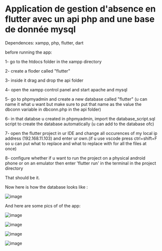 # Application de gestion d'absence en flutter avec un api php and une base de donnée mysql

Dependences:
xampp, php, flutter, dart 

before running the app:

1- go to the htdocs folder in the xampp directory

2- create a floder called "flutter"

3- inside it drag and drop the api folder

4- open the xampp control panel and start apache and mysql

5- go to phpmyadmin and create a new database called "flutter" (u can name it what u want but make sure to put that name as the value the dbconn variable in dbconn.php in the api folder)

6- in that databse u created in phpmyadmin, import the database_script.sql script to create the database automatically (u can add to the database ofc)

7- open the flutter project in ur IDE and change all occurences of my local ip address (192.168.11.103) and enter ur own.(if u use vscode press ctrl+shift+F so u can put what to replace and what to replace with for all the files at once)

8- configure whether if u want to run the project on a physical android phone or on an emulator then enter 'flutter run' in the terminal in the project directory

That should be it.

  
Now here is how the database looks like :

![image](https://github.com/SIMO-007/Application-mobile-de-gestion-d-absence/assets/105717626/0f9a70c8-f052-4fd1-bfa1-b62004845f51)


And here are some pics of of the app:

![image](https://github.com/SIMO-007/Application-mobile-de-gestion-d-absence/assets/105717626/7b7f0a8a-e2dd-4c0d-9acd-9cdeea3ef5b9)

![image](https://github.com/SIMO-007/Application-mobile-de-gestion-d-absence/assets/105717626/4451725a-b97c-4741-a05a-74e9fdd6c94f)

![image](https://github.com/SIMO-007/Application-mobile-de-gestion-d-absence/assets/105717626/cfa7ab62-ae38-4d7c-8727-91220a931deb)

![image](https://github.com/SIMO-007/Application-mobile-de-gestion-d-absence/assets/105717626/07c0d51c-f19c-4f44-9d00-a392d01a5c8b)


